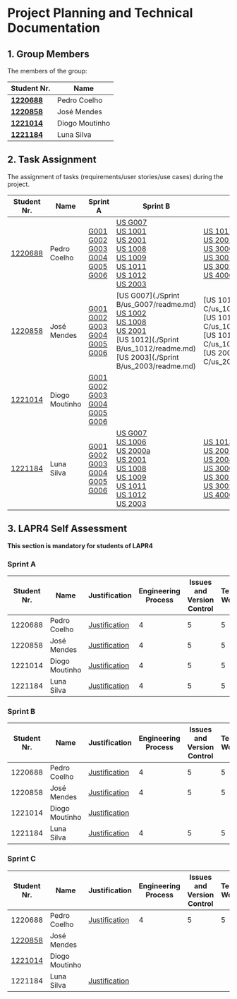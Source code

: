 # Project Planning and Technical Documentation

## 1. Group Members

The members of the group:

| Student Nr.	                     | Name           |
|----------------------------------|----------------|
| **[1220688](1220688/readme.md)** | Pedro Coelho   |
| **[1220858](1220858/readme.md)** | José Mendes    |
| **[1221014](1221014/readme.md)** | Diogo Moutinho |
| **[1221184](1221184/readme.md)** | Luna Silva     |


## 2. Task Assignment

The assignment of tasks (requirements/user stories/use cases) during the project.

| Student Nr.	                 | Name           | Sprint A                                                                                                                                                                                                                                               | Sprint B                                                                                                                                                                                                                                                                                                                                                                                                                                                                                                        | Sprint C                                                                                                                                                                                                                                                                                                                                                                                          |
|------------------------------|----------------|--------------------------------------------------------------------------------------------------------------------------------------------------------------------------------------------------------------------------------------------------------|-----------------------------------------------------------------------------------------------------------------------------------------------------------------------------------------------------------------------------------------------------------------------------------------------------------------------------------------------------------------------------------------------------------------------------------------------------------------------------------------------------------------|---------------------------------------------------------------------------------------------------------------------------------------------------------------------------------------------------------------------------------------------------------------------------------------------------------------------------------------------------------------------------------------------------|
| [1220688](1220688/readme.md) | Pedro Coelho   | [G001](Sprint%20A/us_G001/readme.md) <br/>[G002](Sprint%20A/us_G002/readme.md) <br/>[G003](Sprint%20A/us_G003/readme.md) <br/>[G004](Sprint%20A/us_G004/readme.md) <br/>[G005](Sprint%20A/us_G005/readme.md) <br/>[G006](Sprint%20A/us_G006/readme.md) | [US G007](..%2FSprint%20B%2Fus_G007%2Freadme.md) <br/> [US 1001](..%2FSprint%20B%2Fus_1001%2Freadme.md) <br/> [US 2001](..%2FSprint%20B%2Fus_2001%2Freadme_lapr.md) <br/> [US 1008](..%2FSprint%20B%2Fus_1008%2Freadme.md) <br/> [US 1009](..%2FSprint%20B%2Fus_1009%2Freadme.md) <br/> [US 1011](..%2FSprint%20B%2Fus_1011%2Freadme.md) <br/> [US 1012](..%2FSprint%20B%2Fus_1012%2Freadme.md) <br/> [US 2003](..%2FSprint%20B%2Fus_2003%2Freadme.md)                                                          | [US 1017](..%2FSprint%20C%2Fus_1017%2Freadme.md) <br/> [US 2001B](..%2FSprint%20C%2Fus_2001b%2Freadme_lapr.md) <br/> [US 3000](..%2FSprint%20C%2Fus_3000%2Freadme.md) <br/> [US 3001](..%2FSprint%20C%2Fus_3001%2Freadme.md) <br/> [US 3002](..%2FSprint%20C%2Fus_3002%2Freadme.md) <br/> [US 4000](..%2FSprint%20C%2Fus_4000%2Freadme.md)                                                        |
| [1220858](1220858/readme.md) | José Mendes    | [G001](Sprint%20A/us_G001/readme.md) <br/>[G002](Sprint%20A/us_G002/readme.md) <br/>[G003](Sprint%20A/us_G003/readme.md) <br/>[G004](Sprint%20A/us_G004/readme.md) <br/>[G005](Sprint%20A/us_G005/readme.md) <br/>[G006](Sprint%20A/us_G006/readme.md) | [US G007](./Sprint B/us_G007/readme.md) <br/> [US 1002](Sprint%20B/us_1002/readme.md) <br/> [US 1008](Sprint%20B/us_1008/readme.md) <br/> [US 2001](Sprint%20B/us_2001/readme_lapr.md) <br/> [US 1012](./Sprint B/us_1012/readme.md) <br/> [US 2003](./Sprint B/us_2003/readme.md)                                                                                                                                                                                                                              | [US 1010](./Sprint C/us_1010/readme.md) <br/> [US 1015](./Sprint C/us_1015/readme.md) <br/> [US 1016](./Sprint C/us_1016/readme.md) <br/> [US 2001b](./Sprint C/us_2001b/readme.md)                                                                                                                                                                                                               |
| [1221014](1221014/readme.md) | Diogo Moutinho | [G001](Sprint%20A/us_G001/readme.md) <br/>[G002](Sprint%20A/us_G002/readme.md) <br/>[G003](Sprint%20A/us_G003/readme.md) <br/>[G004](Sprint%20A/us_G004/readme.md) <br/>[G005](Sprint%20A/us_G005/readme.md) <br/>[G006](Sprint%20A/us_G006/readme.md) |                                                                                                                                                                                                                                                                                                                                                                                                                                                                                                                 |                                                                                                                                                                                                                                                                                                                                                                                                   |
| [1221184](1221184/readme.md) | Luna Silva     | [G001](Sprint%20A/us_G001/readme.md) <br/>[G002](Sprint%20A/us_G002/readme.md) <br/>[G003](Sprint%20A/us_G003/readme.md) <br/>[G004](Sprint%20A/us_G004/readme.md) <br/>[G005](Sprint%20A/us_G005/readme.md) <br/>[G006](Sprint%20A/us_G006/readme.md) | [US G007](..%2FSprint%20B%2Fus_G007%2Freadme.md) <br/> [US 1006](..%2FSprint%20B%2Fus_1006%2Freadme.md) <br/> [US 2000a](..%2FSprint%20B%2Fus_2000a%2Freadme.md) <br/> [US 2001](..%2FSprint%20B%2Fus_2001%2Freadme_lapr.md) <br/> [US 1008](..%2FSprint%20B%2Fus_1008%2Freadme.md) <br/> [US 1009](..%2FSprint%20B%2Fus_1009%2Freadme.md) <br/> [US 1011](..%2FSprint%20B%2Fus_1011%2Freadme.md) <br/> [US 1012](..%2FSprint%20B%2Fus_1012%2Freadme.md) <br/> [US 2003](..%2FSprint%20B%2Fus_2003%2Freadme.md) | [US 1013](..%2FSprint%20C%2Fus_1013%2Freadme.md) <br/> [US 2001B](..%2FSprint%20C%2Fus_2001b%2Freadme_lapr.md) <br/> [US 2004](..%2FSprint%20C%2Fus_2004%2Freadme.md) <br/> [US 3000](..%2FSprint%20C%2Fus_3000%2Freadme.md) <br/> [US 3001](..%2FSprint%20C%2Fus_3001%2Freadme.md) <br/> [US 3002](..%2FSprint%20C%2Fus_3002%2Freadme.md) <br/> [US 4000](..%2FSprint%20C%2Fus_4000%2Freadme.md) |

## 3. LAPR4 Self Assessment

**This section is mandatory for students of LAPR4**

### Sprint A

| Student Nr. 	 | Name           | Justification                                    | Engineering Process | Issues and Version Control | Team Work | Deployment | Integration | Req. Satisfaction | 
|---------------|----------------|--------------------------------------------------|---------------------|----------------------------|-----------|------------|-------------|-------------------|
| 1220688       | Pedro Coelho   | [Justification](1220688/lapr4/sprinta/readme.md) | 4                   | 5                          | 5         | 4          | 5           | 4                 |
| 1220858       | José Mendes    | [Justification](1220858/lapr4/sprinta/readme.md) | 4                   | 5                          | 5         | 4          | 5           | 4                 |
| 1221014       | Diogo Moutinho | [Justification](1221014/lapr4/sprinta/readme.md) | 4                   | 5                          | 5         | 4          | 5           | 4                 |
| 1221184       | Luna Silva     | [Justification](1221184/lapr4/sprinta/readme.md) | 4                   | 5                          | 5         | 4          | 5           | 4                 |

### Sprint B

| Student Nr. | Name           | Justification                                    | Engineering Process | Issues and Version Control | Team Work | Deployment | Integration | Req. Satisfaction | 
|-------------|----------------|--------------------------------------------------|---------------------|----------------------------|-----------|------------|-------------|-------------------|
| 1220688     | Pedro Coelho   | [Justification](1220688/lapr4/sprintb/readme.md) | 4                   | 5                          | 5         | 5          | 4           | 4                 |
| 1220858     | José Mendes    | [Justification](1220858/lapr4/sprintB/readme.md) | 4                   | 5                          | 5         | 4          | 5           | 4                 |
| 1221014     | Diogo Moutinho | [Justification](1221014/lapr4/sprintB/readme.md) |                     |                            |           |            |             |                   |
| 1221184     | Luna Silva     | [Justification](1221184/lapr4/sprintb/readme.md) | 4                   | 5                          | 5         | 5          | 4           | 4                 |

### Sprint C

| Student Nr.	 | Name            | Justification                                    | Engineering Process | Issues and Version Control | Team Work | Deployment | Integration | Req. Satisfaction | 
|--------------|-----------------|--------------------------------------------------|---------------------|----------------------------|-----------|------------|-------------|-------------------|
| 1220688      | Pedro Coelho    | [Justification](1220688/lapr4/sprintc/readme.md) | 4                   | 5                          | 5         | 5          | 4           | 4                 |
| [1220858]()  | José Mendes     |                                                  |                     |                            |           |            |             |                   |
| [1221014]()  | Diogo Moutinho  |                                                  |                     |                            |           |            |             |                   |
| 1221184      | Luna Silva      | [Justification](1221184/lapr4/sprintc/readme.md) |                     |                            |           |            |             |                   |
